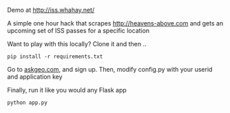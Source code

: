 Demo at http://iss.whahay.net/

A simple one hour hack that scrapes http://heavens-above.com and gets an upcoming set of ISS passes for a specific location

Want to play with this locally? Clone it and then ..

    pip install -r requirements.txt

Go to [askgeo.com](http://askgeo.com/), and sign up. Then, modify config.py 
with your userid and application key

Finally, run it like you would any Flask app

    python app.py
